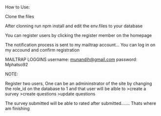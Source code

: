 How to Use:

Clone the files

After clonning run npm install and edit the env.files to your database

You can register users by clicking the register member on the homepage

The notification process is sent to my mailtrap account...
You can log in on my accound and confirm registration

MAILTRAP LOGGINS
username: munandih@gmail.com
password: Mphatso92

NOTE: 

Register two users, One can be an admininstrator of the site by changing the role_id on the database to 1 
and that user will be alble to 
    >create a survey
    >create questions
    >update questions
    
 The survey submitted will be able to rated after submitted....... Thats where am finishing
 
 

